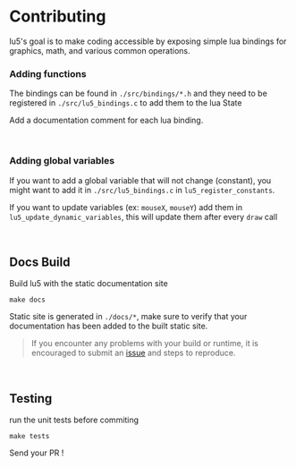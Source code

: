 # Contributing

lu5's goal is to make coding accessible by exposing simple lua bindings for graphics, math, and various common operations.

### Adding functions

The bindings can be found in `./src/bindings/*.h` and they need to be registered in `./src/lu5_bindings.c` to add them to the lua State

Add a documentation comment for each lua binding.

<br/>

### Adding global variables

If you want to add a global variable that will not change (constant), you might want to add it in `./src/lu5_bindings.c` in `lu5_register_constants`.

If you want to update variables (ex: `mouseX`, `mouseY`) add them in `lu5_update_dynamic_variables`, this will update them after every `draw` call

<br/>

## Docs Build 

Build lu5 with the static documentation site

```
make docs
```

Static site is generated in `./docs/*`, make sure to verify that your documentation has been added to the built static site.

> If you encounter any problems with your build or runtime, it is encouraged to submit an [issue](https://github.com/matiasvlevi/lu5/issues) and steps to reproduce.

<br/>

## Testing

run the unit tests before commiting

```
make tests
```

Send your PR !